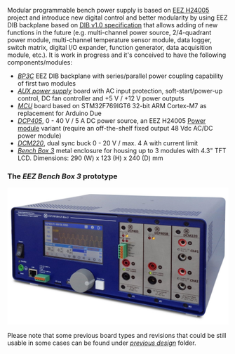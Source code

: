 Modular programmable bench power supply is based on [EEZ H24005](https://github.com/eez-open/psu-hw) project and introduce new digital control and better modularity by using EEZ DIB backplane based on [DIB v1.0 specification](https://github.com/eez-open/modular-psu/tree/master/DIB%20v1.0) that allows adding of new functions in the future (e.g. multi-channel power source, 2/4-quadrant power module, multi-channel temperature sensor module, data logger, switch matrix, digital I/O expander, function generator, data acquisition module, etc.). 
It is work in progress and it's conceived to have the following components/modules:

* _[BP3C](https://github.com/eez-open/modular-psu/tree/master/bp3c)_ EEZ DIB backplane with series/parallel power coupling capability of first two modules
* _[AUX power supply](https://github.com/eez-open/modular-psu/tree/master/aux-ps)_ board with AC input protection, soft-start/power-up control, DC fan controller and +5 V / +12 V power outputs
* _[MCU](https://github.com/eez-open/modular-psu/tree/master/mcu)_ board based on STM32F769IGT6 32-bit ARM Cortex-M7 as replacement for Arduino Due
* _[DCP405](https://github.com/eez-open/modular-psu/tree/master/dcp405)_, 0 - 40 V / 5 A DC power source, an EEZ H24005 [Power module](https://github.com/eez-open/psu-hw/tree/master/Power%20board) variant (require an off-the-shelf fixed output 48 Vdc AC/DC power module)
* _[DCM220](https://github.com/eez-open/modular-psu/tree/master/dcm220)_, dual sync buck 0 - 20 V / max. 4 A with current limit 
* _[Bench Box 3](https://github.com/eez-open/modular-psu/tree/master/enclosure)_ metal enclosure for housing up to 3 modules with 4.3" TFT LCD. Dimensions: 290 (W) x 123 (H) x 240 (D) mm

### The _EEZ Bench Box 3_ prototype

![Enclosure 3D model](enclosure/EEZ_BB3_prototype.jpg)

Please note that some previous board types and revisions that could be still usable in some cases can be found under *[previous design](https://github.com/eez-open/modular-psu/tree/master/previous%20designs)* folder.
